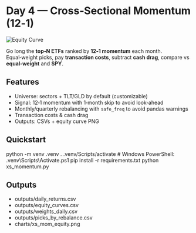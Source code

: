 # Day 4 — Cross‑Sectional Momentum (12‑1)
![Equity Curve](charts/xs_mom_equity.png)

Go long the **top‑N ETFs** ranked by **12‑1 momentum** each month. Equal‑weight picks, pay **transaction costs**, subtract **cash drag**, compare vs **equal‑weight** and **SPY**.

## Features
- Universe: sectors + TLT/GLD by default (customizable)
- Signal: 12‑1 momentum with 1‑month skip to avoid look‑ahead
- Monthly/quarterly rebalancing with `safe_freq` to avoid pandas warnings
- Transaction costs & cash drag
- Outputs: CSVs + equity curve PNG

## Quickstart
python -m venv .venv
. .venv/Scripts/activate  # Windows PowerShell: .venv\Scripts\Activate.ps1
pip install -r requirements.txt
python xs_momentum.py

## Outputs
- outputs/daily_returns.csv
- outputs/equity_curves.csv
- outputs/weights_daily.csv
- outputs/picks_by_rebalance.csv
- charts/xs_mom_equity.png
```




